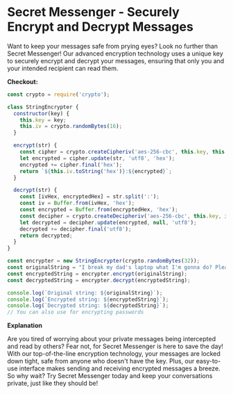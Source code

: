 


# Secret Messenger - Securely Encrypt and Decrypt Messages

Want to keep your messages safe from prying eyes? Look no further than Secret Messenger! Our advanced encryption technology uses a unique key to securely encrypt and decrypt your messages, ensuring that only you and your intended recipient can read them.

**Checkout:**
```js
const crypto = require('crypto');

class StringEncrypter {
  constructor(key) {
    this.key = key;
    this.iv = crypto.randomBytes(16);
  }

  encrypt(str) {
    const cipher = crypto.createCipheriv('aes-256-cbc', this.key, this.iv);
    let encrypted = cipher.update(str, 'utf8', 'hex');
    encrypted += cipher.final('hex');
    return `${this.iv.toString('hex')}:${encrypted}`;
  }

  decrypt(str) {
    const [ivHex, encryptedHex] = str.split(':');
    const iv = Buffer.from(ivHex, 'hex');
    const encrypted = Buffer.from(encryptedHex, 'hex');
    const decipher = crypto.createDecipheriv('aes-256-cbc', this.key, iv);
    let decrypted = decipher.update(encrypted, null, 'utf8');
    decrypted += decipher.final('utf8');
    return decrypted;
  }
}

const encrypter = new StringEncrypter(crypto.randomBytes(32));
const originalString = "I break my dad's laptop what I'm gonna do? Please don't tell to anyone.";
const encryptedString = encrypter.encrypt(originalString);
const decryptedString = encrypter.decrypt(encryptedString);

console.log(`Original string: ${originalString}`);
console.log(`Encrypted string: ${encryptedString}`);
console.log(`Decrypted string: ${decryptedString}`);
// You can also use for encrypting passwords
```

**Explanation**

Are you tired of worrying about your private messages being intercepted and read by others? Fear not, for Secret Messenger is here to save the day! With our top-of-the-line encryption technology, your messages are locked down tight, safe from anyone who doesn't have the key. Plus, our easy-to-use interface makes sending and receiving encrypted messages a breeze. So why wait? Try Secret Messenger today and keep your conversations private, just like they should be!
